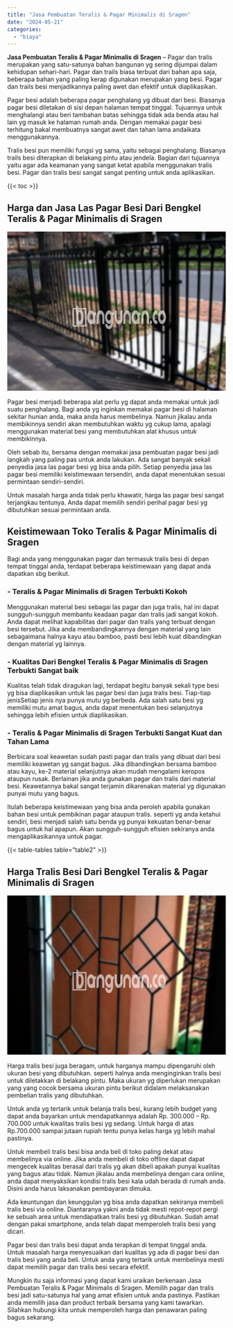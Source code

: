 ```yaml
---
title: "Jasa Pembuatan Teralis & Pagar Minimalis di Sragen"
date: "2024-05-21"
categories: 
  - "biaya"
---
```


**Jasa Pembuatan Teralis & Pagar Minimalis di Sragen** – Pagar dan tralis merupakan yang satu-satunya bahan bangunan yg sering dijumpai dalam kehidupan sehari-hari. Pagar dan trails biasa terbuat dari bahan apa saja, beberapa bahan yang paling kerap digunakan merupakan yang besi. Pagar dan trails besi menjadikannya paling awet dan efektif untuk diaplikasikan.

Pagar besi adalah beberapa pagar penghalang yg dibuat dari besi. Biasanya pagar besi diletakan di sisi depan halaman tempat tinggal. Tujuannya untuk menghalangi atau beri tambahan batas sehingga tidak ada benda atau hal lain yg masuk ke halaman rumah anda. Dengan memakai pagar besi terhitung bakal membuatnya sangat awet dan tahan lama andaikata menggunakannya.

Tralis besi pun memiliki fungsi yg sama, yaitu sebagai penghalang. Biasanya trails besi diterapkan di belakang pintu atau jendela. Bagian dari tujuannya yaitu agar ada keamanan yang sangat ketat apabila menggunakan tralis besi. Pagar dan tralis besi sangat sangat penting untuk anda aplikasikan.

{{< toc >}}

## Harga dan Jasa Las Pagar Besi Dari Bengkel Teralis & Pagar Minimalis di Sragen

![Jasa Pembuatan Teralis & Pagar Minimalis di Sragen](/images/pagar-minimalis-murah-53.png)

Pagar besi menjadi beberapa alat perlu yg dapat anda memakai untuk jadi suatu penghalang. Bagi anda yg inginkan memakai pagar besi di halaman sekitar hunian anda, maka anda harus membelinya. Namun jikalau anda membikinnya sendiri akan membutuhkan waktu yg cukup lama, apalagi menggunakan material besi yang membutuhkan alat khusus untuk membikinnya.

Oleh sebab itu, bersama dengan memakai jasa pembuatan pagar besi jadi langkah yang paling pas untuk anda lakukan. Ada sangat banyak sekali penyedia jasa las pagar besi yg bisa anda pilih. Setiap penyedia jasa las pagar besi memiliki keistimewaan tersendiri, anda dapat menentukan sesuai permintaan sendiri-sendiri.

Untuk masalah harga anda tidak perlu khawatir, harga las pagar besi sangat terjangkau tentunya. Anda dapat memilih sendiri perihal pagar besi yg dibutuhkan sesuai permintaan anda.

## Keistimewaan Toko Teralis & Pagar Minimalis di Sragen

Bagi anda yang menggunakan pagar dan termasuk tralis besi di depan tempat tinggal anda, terdapat beberapa keistimewaan yang dapat anda dapatkan sbg berikut.

### \- Teralis & Pagar Minimalis di Sragen Terbukti Kokoh

Menggunakan material besi sebagai las pagar dan juga tralis, hal ini dapat sungguh-sungguh membantu keadaan pagar dan tralis jadi sangat kokoh. Anda dapat melihat kapabilitas dari pagar dan tralis yang terbuat dengan besi tersebut. Jika anda membandingkannya dengan material yang lain sebagaimana halnya kayu atau bamboo, pasti besi lebih kuat dibandingkan dengan material yg lainnya.

### \- Kualitas Dari Bengkel Teralis & Pagar Minimalis di Sragen Terbukti Sangat baik

Kualitas telah tidak diragukan lagi, terdapat begitu banyak sekali type besi yg bisa diaplikasikan untuk las pagar besi dan juga tralis besi. Tiap-tiap jenisSetiap jenis nya punya mutu yg berbeda. Ada salah satu besi yg memiliki mutu amat bagus, anda dapat menentukan besi selanjutnya sehingga lebih efisien untuk diaplikasikan.

### \- Teralis & Pagar Minimalis di Sragen Terbukti Sangat Kuat dan Tahan Lama

Berbicara soal keawetan sudah pasti pagar dan tralis yang dibuat dari besi memiliki keawetan yg sangat bagus. Jika dibandingkan bersama bamboo atau kayu, ke-2 material selanjutnya akan mudah mengalami keropos ataupun rusak. Berlainan jika anda gunakan pagar dan tralis dari material besi. Keawetannya bakal sangat terjamin dikarenakan material yg digunakan punyai mutu yang bagus.

Itulah beberapa keistimewaan yang bisa anda peroleh apabila gunakan bahan besi untuk pembikinan pagar ataupun tralis. seperti yg anda ketahui sendiri, besi menjadi salah satu benda yg punyai kekuatan benar-benar bagus untuk hal apapun. Akan sungguh-sungguh efisien sekiranya anda mengaplikasikannya untuk pagar.

{{< table-tables table="table2" >}}

## Harga Tralis Besi Dari Bengkel Teralis & Pagar Minimalis di Sragen

![Jasa Pembuatan Teralis & Pagar Minimalis di Sragen](/images/teralis-minimalis-murah-42.png)

Harga tralis besi juga beragam, untuk harganya mampu dipengaruhi oleh ukuran besi yang dibutuhkan. seperti halnya anda menginginkan tralis besi untuk diletakkan di belakang pintu. Maka ukuran yg diperlukan merupakan yang yang cocok bersama ukuran pintu berikut didalam melaksanakan pembelian tralis yang dibutuhkan.

Untuk anda yg tertarik untuk belanja tralis besi, kurang lebih budget yang dapat anda bayarkan untuk mendapatkannya adalah Rp. 300.000 – Rp. 700.000 untuk kwalitas tralis besi yg sedang. Untuk harga di atas Rp.700.000 sampai jutaan rupiah tentu punya kelas harga yg lebih mahal pastinya.

Untuk membeli tralis besi bisa anda beli di toko paling dekat atau membelinya via online. Jika anda membeli di toko offline dapat dapat mengecek kualitas berasal dari tralis yg akan dibeli apakah punyai kualitas yang bagus atau tidak. Namun jikalau anda membelinya dengan cara online, anda dapat menyaksikan kondisi tralis besi kala udah berada di rumah anda. Disini anda harus laksanakan pembayaran dimuka.

Ada keuntungan dan keunggulan yg bisa anda dapatkan sekiranya membeli tralis besi via online. Diantaranya yakni anda tidak mesti repot-repot pergi ke sebuah area untuk mendapatkan tralis besi yg dibutuhkan. Sudah amat dengan pakai smartphone, anda telah dapat memperoleh tralis besi yang dicari.

Pagar besi dan tralis besi dapat anda terapkan di tempat tinggal anda. Untuk masalah harga menyesuaikan dari kualitas yg ada di pagar besi dan tralis besi yang anda beli. Untuk anda yang tertarik untuk membelinya mesti dapat memilih pagar dan tralis besi secara efektif.

Mungkin itu saja informasi yang dapat kami uraikan berkenaan Jasa Pembuatan Teralis & Pagar Minimalis di Sragen. Memilih pagar dan tralis besi jadi satu-satunya hal yang amat efisien untuk anda pastinya. Pastikan anda memilih jasa dan product terbaik bersama yang kami tawarkan. Silahkan hubungi kita untuk memperoleh harga dan penawaran paling bagus sekarang.
